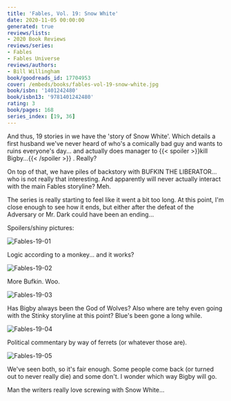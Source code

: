 ```yaml
---
title: 'Fables, Vol. 19: Snow White'
date: 2020-11-05 00:00:00
generated: true
reviews/lists:
- 2020 Book Reviews
reviews/series:
- Fables
- Fables Universe
reviews/authors:
- Bill Willingham
book/goodreads_id: 17704953
cover: /embeds/books/fables-vol-19-snow-white.jpg
book/isbn: '1401242480'
book/isbn13: '9781401242480'
rating: 3
book/pages: 168
series_index: [19, 36]
---
```

And thus, 19 stories in we have the 'story of Snow White'. Which details a first husband we've never heard of who's a comically bad guy and wants to ruins everyone's day... and actually does manager to  {{< spoiler >}}kill Bigby...{{< /spoiler >}}  . Really?  

On top of that, we have piles of backstory with BUFKIN THE LIBERATOR... who is not really that interesting. And apparently will never actually interact with the main Fables storyline? Meh.  

<!--more-->

The series is really starting to feel like it went a bit too long. At this point, I'm close enough to see how it ends, but either after the defeat of the Adversary or Mr. Dark could have been an ending...  

Spoilers/shiny pictures:  

![Fables-19-01](/embeds/books/attachments/fables-19-01.jpg)  

Logic according to a monkey... and it works?  

![Fables-19-02](/embeds/books/attachments/fables-19-02.jpg)  

More Bufkin. Woo.  

![Fables-19-03](/embeds/books/attachments/fables-19-03.jpg)  

Has Bigby always been the God of Wolves? Also where are tehy even going with the Stinky storyline at this point? Blue's been gone a long while.  

![Fables-19-04](/embeds/books/attachments/fables-19-04.jpg)  

Political commentary by way of ferrets (or whatever those are).  

![Fables-19-05](/embeds/books/attachments/fables-19-05.jpg)  

We've seen both, so it's fair enough. Some people come back (or turned out to never really die) and some don't. I wonder which way Bigby will go.  

Man the writers really love screwing with Snow White...